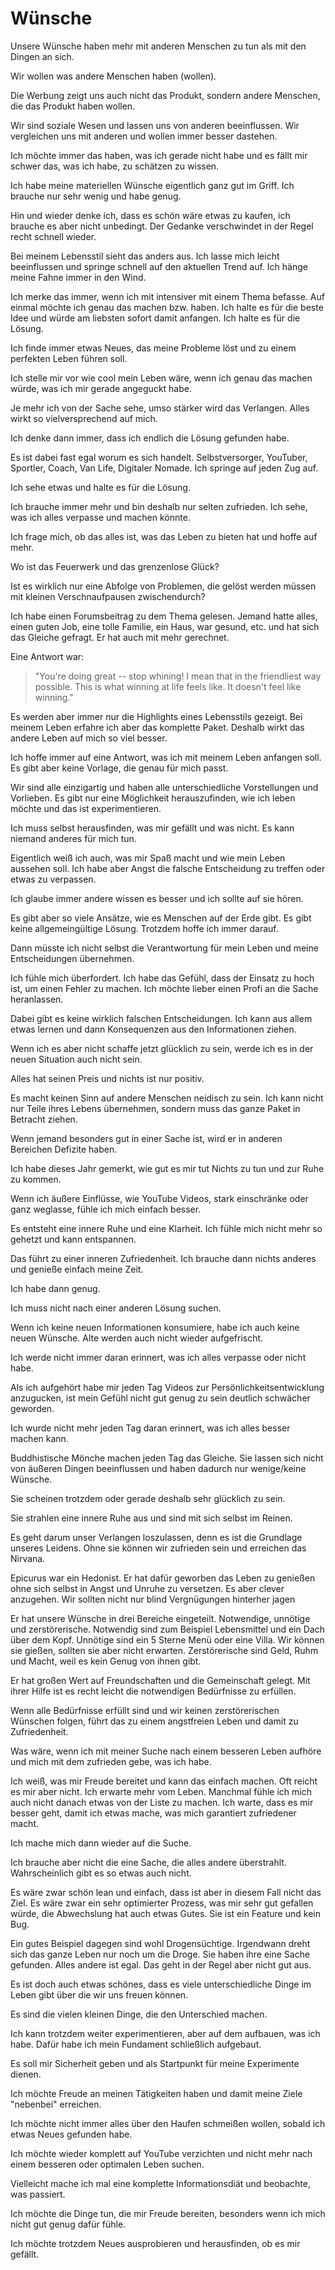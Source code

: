 # Wünsche

Unsere Wünsche haben mehr mit anderen Menschen zu tun als mit den Dingen an sich.

Wir wollen was andere Menschen haben (wollen).

Die Werbung zeigt uns auch nicht das Produkt, sondern andere Menschen, die das Produkt haben wollen.

Wir sind soziale Wesen und lassen uns von anderen beeinflussen. Wir vergleichen uns mit anderen und wollen immer besser dastehen.

Ich möchte immer das haben, was ich gerade nicht habe und es fällt mir schwer das, was ich habe, zu schätzen zu wissen.

Ich habe meine materiellen Wünsche eigentlich ganz gut im Griff. Ich brauche nur sehr wenig und habe genug.

Hin und wieder denke ich, dass es schön wäre etwas zu kaufen, ich brauche es aber nicht unbedingt. Der Gedanke verschwindet in der Regel recht schnell wieder.

Bei meinem Lebensstil sieht das anders aus. Ich lasse mich leicht beeinflussen und springe schnell auf den aktuellen Trend auf. Ich hänge meine Fahne immer in den Wind.

Ich merke das immer, wenn ich mit intensiver mit einem Thema befasse. Auf einmal möchte ich genau das machen bzw. haben. Ich halte es für die beste Idee und würde am liebsten sofort damit anfangen. Ich halte es für die Lösung.

Ich finde immer etwas Neues, das meine Probleme löst und zu einem perfekten Leben führen soll.

Ich stelle mir vor wie cool mein Leben wäre, wenn ich genau das machen würde, was ich mir gerade angeguckt habe.

Je mehr ich von der Sache sehe, umso stärker wird das Verlangen. Alles wirkt so vielversprechend auf mich.

Ich denke dann immer, dass ich endlich die Lösung gefunden habe.

Es ist dabei fast egal worum es sich handelt. Selbstversorger, YouTuber, Sportler, Coach, Van Life, Digitaler Nomade. Ich springe auf jeden Zug auf.

Ich sehe etwas und halte es für die Lösung.

Ich brauche immer mehr und bin deshalb nur selten zufrieden. Ich sehe, was ich alles verpasse und machen könnte. 

Ich frage mich, ob das alles ist, was das Leben zu bieten hat und hoffe auf mehr.

Wo ist das Feuerwerk und das grenzenlose Glück?

Ist es wirklich nur eine Abfolge von Problemen, die gelöst werden müssen mit kleinen Verschnaufpausen zwischendurch?

Ich habe einen Forumsbeitrag zu dem Thema gelesen. Jemand hatte alles, einen guten Job, eine tolle Familie, ein Haus, war gesund, etc. und hat sich das Gleiche gefragt. Er hat auch mit mehr gerechnet.

Eine Antwort war:

> "You're doing great -- stop whining! I mean that in the friendliest way possible. This is what winning at life feels like. It doesn't feel like winning."

Es werden aber immer nur die Highlights eines Lebensstils gezeigt. Bei meinem Leben erfahre ich aber das komplette Paket. Deshalb wirkt das andere Leben auf mich so viel besser.

Ich hoffe immer auf eine Antwort, was ich mit meinem Leben anfangen soll. Es gibt aber keine Vorlage, die genau für mich passt. 

Wir sind alle einzigartig und haben alle unterschiedliche Vorstellungen und Vorlieben. Es gibt nur eine Möglichkeit herauszufinden, wie ich leben möchte und das ist experimentieren.

Ich muss selbst herausfinden, was mir gefällt und was nicht. Es kann niemand anderes für mich tun.

Eigentlich weiß ich auch, was mir Spaß macht und wie mein Leben aussehen soll. Ich habe aber Angst die falsche Entscheidung zu treffen oder etwas zu verpassen.

Ich glaube immer andere wissen es besser und ich sollte auf sie hören.

Es gibt aber so viele Ansätze, wie es Menschen auf der Erde gibt. Es gibt keine allgemeingültige Lösung. Trotzdem hoffe ich immer darauf.

Dann müsste ich nicht selbst die Verantwortung für mein Leben und meine Entscheidungen übernehmen.

Ich fühle mich überfordert. Ich habe das Gefühl, dass der Einsatz zu hoch ist, um einen Fehler zu machen. Ich möchte lieber einen Profi an die Sache heranlassen.

Dabei gibt es keine wirklich falschen Entscheidungen. Ich kann aus allem etwas lernen und dann Konsequenzen aus den Informationen ziehen.

Wenn ich es aber nicht schaffe jetzt glücklich zu sein, werde ich es in der neuen Situation auch nicht sein.

Alles hat seinen Preis und nichts ist nur positiv.

Es macht keinen Sinn auf andere Menschen neidisch zu sein. Ich kann nicht nur Teile ihres Lebens übernehmen, sondern muss das ganze Paket in Betracht ziehen.

Wenn jemand besonders gut in einer Sache ist, wird er in anderen Bereichen Defizite haben.

Ich habe dieses Jahr gemerkt, wie gut es mir tut Nichts zu tun und zur Ruhe zu kommen. 

Wenn ich äußere Einflüsse, wie YouTube Videos, stark einschränke oder ganz weglasse, fühle ich mich einfach besser.

Es entsteht eine innere Ruhe und eine Klarheit. Ich fühle mich nicht mehr so gehetzt und kann entspannen. 

Das führt zu einer inneren Zufriedenheit. Ich brauche dann nichts anderes und genieße einfach meine Zeit.

Ich habe dann genug.

Ich muss nicht nach einer anderen Lösung suchen.

Wenn ich keine neuen Informationen konsumiere, habe ich auch keine neuen Wünsche. Alte werden auch nicht wieder aufgefrischt.

Ich werde nicht immer daran erinnert, was ich alles verpasse oder nicht habe.

Als ich aufgehört habe mir jeden Tag Videos zur Persönlichkeitsentwicklung anzugucken, ist mein Gefühl nicht gut genug zu sein deutlich schwächer geworden.

Ich wurde nicht mehr jeden Tag daran erinnert, was ich alles besser machen kann.

Buddhistische Mönche machen jeden Tag das Gleiche. Sie lassen sich nicht von äußeren Dingen  beeinflussen und haben dadurch nur wenige/keine Wünsche.

Sie scheinen trotzdem oder gerade deshalb sehr glücklich zu sein.

Sie strahlen eine innere Ruhe aus und sind mit sich selbst im Reinen.

Es geht darum unser Verlangen loszulassen, denn es ist die Grundlage unseres Leidens. Ohne sie können wir zufrieden sein und erreichen das Nirvana.

Epicurus war ein Hedonist. Er hat dafür geworben das Leben zu genießen ohne sich selbst in Angst und Unruhe zu versetzen. Es aber clever anzugehen. Wir sollten nicht nur blind Vergnügungen hinterher jagen

Er hat unsere Wünsche in drei Bereiche eingeteilt. Notwendige, unnötige und zerstörerische. Notwendig sind zum Beispiel Lebensmittel und ein Dach über dem Kopf. Unnötige sind ein 5 Sterne Menü oder eine Villa. Wir können sie gießen, sollten sie aber nicht erwarten. Zerstörerische sind Geld, Ruhm und Macht, weil es kein Genug von ihnen gibt.

Er hat großen Wert auf Freundschaften und die Gemeinschaft gelegt. Mit ihrer Hilfe ist es recht leicht die notwendigen Bedürfnisse zu erfüllen.

Wenn alle Bedürfnisse erfüllt sind und wir keinen zerstörerischen Wünschen folgen, führt das zu einem angstfreien Leben und damit zu Zufriedenheit.

Was wäre, wenn ich mit meiner Suche nach einem besseren Leben aufhöre und mich mit dem zufrieden gebe, was ich habe.

Ich weiß, was mir Freude bereitet und kann das einfach machen. Oft reicht es mir aber nicht. Ich erwarte mehr vom Leben. Manchmal fühle ich mich auch nicht danach etwas von der Liste zu machen. Ich warte, dass es mir besser geht, damit ich etwas mache, was mich garantiert zufriedener macht.

Ich mache mich dann wieder auf die Suche.

Ich brauche aber nicht die eine Sache, die alles andere überstrahlt. Wahrscheinlich gibt es so etwas auch nicht. 

Es wäre zwar schön lean und einfach, dass ist aber in diesem Fall nicht das Ziel. Es wäre zwar ein sehr optimierter Prozess, was mir sehr gut gefallen würde, die Abwechslung hat auch etwas Gutes. Sie ist ein Feature und kein Bug.

Ein gutes Beispiel dagegen sind wohl Drogensüchtige. Irgendwann dreht sich das ganze Leben nur noch um die Droge. Sie haben ihre eine Sache gefunden. Alles andere ist egal. Das geht in der Regel aber nicht gut aus.

Es ist doch auch etwas schönes, dass es viele unterschiedliche Dinge im Leben gibt über die wir uns freuen können.

Es sind die vielen kleinen Dinge, die den Unterschied machen.

Ich kann trotzdem weiter experimentieren, aber auf dem aufbauen, was ich habe. Dafür habe ich mein Fundament schließlich aufgebaut.

Es soll mir Sicherheit geben und als Startpunkt für meine Experimente dienen.

Ich möchte Freude an meinen Tätigkeiten haben und damit meine Ziele "nebenbei" erreichen.

Ich möchte nicht immer alles über den Haufen schmeißen wollen, sobald ich etwas Neues gefunden habe.

Ich möchte wieder komplett auf YouTube verzichten und nicht mehr nach einem besseren oder optimalen Leben suchen.

Vielleicht mache ich mal eine komplette Informationsdiät und beobachte, was passiert.

Ich möchte die Dinge tun, die mir Freude bereiten, besonders wenn ich mich nicht gut genug dafür fühle.

Ich möchte trotzdem Neues ausprobieren und herausfinden, ob es mir gefällt.